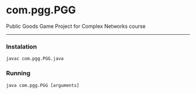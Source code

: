 # com.pgg.PGG
Public Goods Game Project for Complex Networks course

***


### Instalation 
    javac com.pgg.PGG.java
    
### Running 
    java com.pgg.PGG [arguments]
